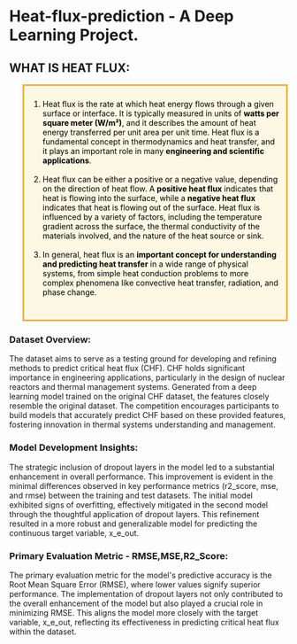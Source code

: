 # Heat-flux-prediction - A Deep Learning Project.

<div class = 'alert alert-block alert-info'>
<h2>WHAT IS HEAT FLUX:</h2>
</div>
<blockquote style="border: 3px solid #f0ad4e; background-color: #fcf8e3; padding: 10px;">
<font color = black>
<ol>
    <li>Heat flux is the rate at which heat energy flows through a given surface or interface. It is typically measured in units of <b>watts per square meter (W/m²)</b>, and it describes the amount of heat energy transferred per unit area per unit time. Heat flux is a fundamental concept in thermodynamics and heat transfer, and it plays an important role in many <b>engineering and scientific applications</b>.</li><br>
    <li>Heat flux can be either a positive or a negative value, depending on the direction of heat flow. A <b>positive heat flux</b> indicates that heat is flowing into the surface, while a <b>negative heat flux</b> indicates that heat is flowing out of the surface. Heat flux is influenced by a variety of factors, including the temperature gradient across the surface, the thermal conductivity of the materials involved, and the nature of the heat source or sink.</li><br>
    <li>In general, heat flux is an <b>important concept for understanding and predicting heat transfer</b> in a wide range of physical systems, from simple heat conduction problems to more complex phenomena like convective heat transfer, radiation, and phase change.</li><br>
    </ol>
</font>
</blockquote>

### Dataset Overview:
The dataset aims to serve as a testing ground for developing and refining methods to predict critical heat flux (CHF). CHF holds significant importance in engineering applications, particularly in the design of nuclear reactors and thermal management systems. Generated from a deep learning model trained on the original CHF dataset, the features closely resemble the original dataset. The competition encourages participants to build models that accurately predict CHF based on these provided features, fostering innovation in thermal systems understanding and management.

### Model Development Insights:
The strategic inclusion of dropout layers in the model led to a substantial enhancement in overall performance. This improvement is evident in the minimal differences observed in key performance metrics (r2_score, mse, and rmse) between the training and test datasets. The initial model exhibited signs of overfitting, effectively mitigated in the second model through the thoughtful application of dropout layers. This refinement resulted in a more robust and generalizable model for predicting the continuous target variable, x_e_out.

### Primary Evaluation Metric - RMSE,MSE,R2_Score:
The primary evaluation metric for the model's predictive accuracy is the Root Mean Square Error (RMSE), where lower values signify superior performance. The implementation of dropout layers not only contributed to the overall enhancement of the model but also played a crucial role in minimizing RMSE. This aligns the model more closely with the target variable, x_e_out, reflecting its effectiveness in predicting critical heat flux within the dataset.
